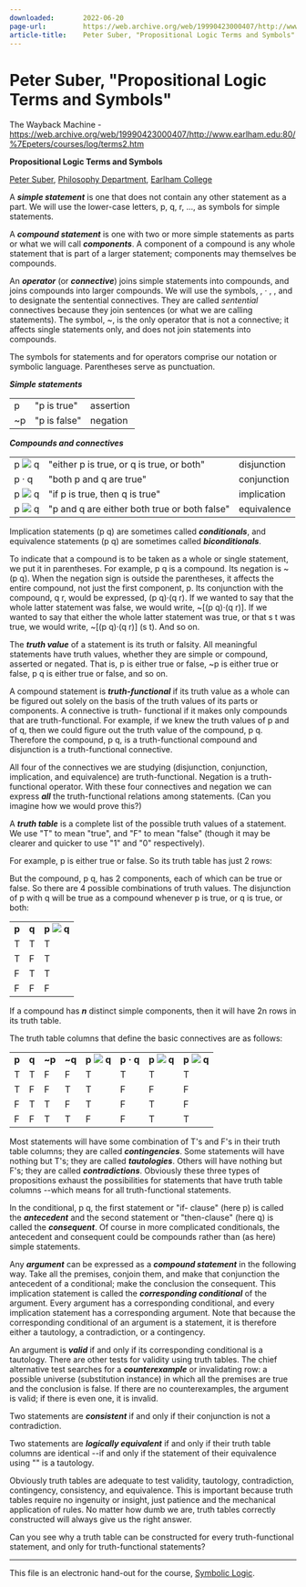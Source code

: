 ```yaml
---
downloaded:       2022-06-20
page-url:         https://web.archive.org/web/19990423000407/http://www.earlham.edu/~peters/courses/log/terms2.htm
article-title:    Peter Suber, "Propositional Logic Terms and Symbols"
---
```

# Peter Suber, "Propositional Logic Terms and Symbols"
The Wayback Machine - https://web.archive.org/web/19990423000407/http://www.earlham.edu:80/%7Epeters/courses/log/terms2.htm

**Propositional Logic Terms and Symbols**

[Peter Suber][1], [Philosophy Department][2], [Earlham College][3]

A ***simple statement*** is one that does not contain any other statement as a part. We will use the lower-case letters, p, q, r, ..., as symbols for simple statements.

A ***compound statement*** is one with two or more simple statements as parts or what we will call ***components***. A component of a compound is any whole statement that is part of a larger statement; components may themselves be compounds.

An ***operator*** (or ***connective***) joins simple statements into compounds, and joins compounds into larger compounds. We will use the symbols, , · , , and  to designate the sentential connectives. They are called *sentential* connectives because they join sentences (or what we are calling statements). The symbol, ~, is the only operator that is not a connective; it affects single statements only, and does not join statements into compounds.

The symbols for statements and for operators comprise our notation or symbolic language. Parentheses serve as punctuation.

***Simple statements***

<table><tbody><tr><td>p</td><td>"p is true"</td><td nowrap="">assertion</td></tr><tr><td>~p</td><td>"p is false"</td><td nowrap="">negation</td></tr></tbody></table>

***Compounds and connectives***

<table><tbody><tr><td>p <img src="https://web.archive.org/web/19990423000407im_/http://www.earlham.edu/~peters/writing/disjunct.gif"> q</td><td>"either p is true, or q is true, or both"</td><td nowrap="">disjunction</td></tr><tr><td>p · q</td><td>"both p and q are true"</td><td nowrap="">conjunction</td></tr><tr><td>p <img src="https://web.archive.org/web/19990423000407im_/http://www.earlham.edu/~peters/writing/matimp.gif"> q</td><td>"if p is true, then q is true"</td><td nowrap="">implication</td></tr><tr><td>p <img src="https://web.archive.org/web/19990423000407im_/http://www.earlham.edu/~peters/writing/matequiv.gif"> q</td><td>"p and q are either both true or both false"</td><td nowrap="">equivalence</td></tr></tbody></table>

Implication statements (p  q) are sometimes called ***conditionals***, and equivalence statements (p  q) are sometimes called ***biconditionals***.

To indicate that a compound is to be taken as a whole or single statement, we put it in parentheses. For example, p  q is a compound. Its negation is ~(p  q). When the negation sign is outside the parentheses, it affects the entire compound, not just the first component, p. Its conjunction with the compound, q  r, would be expressed, (p  q)·(q  r). If we wanted to say that the whole latter statement was false, we would write, ~[(p  q)·(q  r)]. If we wanted to say that either the whole latter statement was true, or that s  t was true, we would write, ~[(p  q)·(q  r)]  (s  t). And so on.

The ***truth value*** of a statement is its truth or falsity. All meaningful statements have truth values, whether they are simple or compound, asserted or negated. That is, p is either true or false, ~p is either true or false, p  q is either true or false, and so on.

A compound statement is ***truth-functional*** if its truth value as a whole can be figured out solely on the basis of the truth values of its parts or components. A connective is truth- functional if it makes only compounds that are truth-functional. For example, if we knew the truth values of p and of q, then we could figure out the truth value of the compound, p  q. Therefore the compound, p  q, is a truth-functional compound and disjunction is a truth-functional connective.

All four of the connectives we are studying (disjunction, conjunction, implication, and equivalence) are truth-functional. Negation is a truth-functional operator. With these four connectives and negation we can express ***all*** the truth-functional relations among statements. (Can you imagine how we would prove this?)

A ***truth table*** is a complete list of the possible truth values of a statement. We use "T" to mean "true", and "F" to mean "false" (though it may be clearer and quicker to use "1" and "0" respectively).

For example, p is either true or false. So its truth table has just 2 rows:

But the compound, p  q, has 2 components, each of which can be true or false. So there are 4 possible combinations of truth values. The disjunction of p with q will be true as a compound whenever p is true, or q is true, or both:

<table><tbody><tr><td><strong>p</strong></td><td><strong>q</strong></td><td><strong>p <img src="https://web.archive.org/web/19990423000407im_/http://www.earlham.edu/~peters/writing/disjunct.gif"> q</strong></td></tr><tr><td>T</td><td>T</td><td>T</td></tr><tr><td>T</td><td>F</td><td>T</td></tr><tr><td>F</td><td>T</td><td>T</td></tr><tr><td>F</td><td>F</td><td>F</td></tr></tbody></table>

If a compound has ***n*** distinct simple components, then it will have 2n rows in its truth table.

The truth table columns that define the basic connectives are as follows:

<table><tbody><tr><td><strong>p</strong></td><td><strong>q</strong></td><td><strong>~p</strong></td><td><strong>~q</strong></td><td><strong>p <img src="https://web.archive.org/web/19990423000407im_/http://www.earlham.edu/~peters/writing/disjunct.gif"> q</strong></td><td><strong>p · q</strong></td><td><strong>p <img src="https://web.archive.org/web/19990423000407im_/http://www.earlham.edu/~peters/writing/matimp.gif"> q</strong></td><td><strong>p <img src="https://web.archive.org/web/19990423000407im_/http://www.earlham.edu/~peters/writing/matequiv.gif"> q</strong></td></tr><tr><td>T</td><td>T</td><td>F</td><td>F</td><td>T</td><td>T</td><td>T</td><td>T</td></tr><tr><td>T</td><td>F</td><td>F</td><td>T</td><td>T</td><td>F</td><td>F</td><td>F</td></tr><tr><td>F</td><td>T</td><td>T</td><td>F</td><td>T</td><td>F</td><td>T</td><td>F</td></tr><tr><td>F</td><td>F</td><td>T</td><td>T</td><td>F</td><td>F</td><td>T</td><td>T</td></tr></tbody></table>

Most statements will have some combination of T's and F's in their truth table columns; they are called ***contingencies***. Some statements will have nothing but T's; they are called ***tautologies***. Others will have nothing but F's; they are called ***contradictions***. Obviously these three types of propositions exhaust the possibilities for statements that have truth table columns --which means for all truth-functional statements.

In the conditional, p  q, the first statement or "if- clause" (here p) is called the ***antecedent*** and the second statement or "then-clause" (here q) is called the ***consequent***. Of course in more complicated conditionals, the antecedent and consequent could be compounds rather than (as here) simple statements.

Any ***argument*** can be expressed as a ***compound statement*** in the following way. Take all the premises, conjoin them, and make that conjunction the antecedent of a conditional; make the conclusion the consequent. This implication statement is called the ***corresponding conditional*** of the argument. Every argument has a corresponding conditional, and every implication statement has a corresponding argument. Note that because the corresponding conditional of an argument is a statement, it is therefore either a tautology, a contradiction, or a contingency.

An argument is ***valid*** if and only if its corresponding conditional is a tautology. There are other tests for validity using truth tables. The chief alternative test searches for a ***counterexample*** or invalidating row: a possible universe (substitution instance) in which all the premises are true and the conclusion is false. If there are no counterexamples, the argument is valid; if there is even one, it is invalid.

Two statements are ***consistent*** if and only if their conjunction is not a contradiction.

Two statements are ***logically equivalent*** if and only if their truth table columns are identical --if and only if the statement of their equivalence using "" is a tautology.

Obviously truth tables are adequate to test validity, tautology, contradiction, contingency, consistency, and equivalence. This is important because truth tables require no ingenuity or insight, just patience and the mechanical application of rules. No matter how dumb we are, truth tables correctly constructed will always give us the right answer.

Can you see why a truth table can be constructed for every truth-functional statement, and only for truth-functional statements?

---

This file is an electronic hand-out for the course, [Symbolic Logic][4].

[1]: https://web.archive.org/web/19990423000407/http://www.earlham.edu/~peters/hometoc.htm
[2]: https://web.archive.org/web/19990423000407/http://www.earlham.edu/~phil/index.htm
[3]: https://web.archive.org/web/19990423000407/http://www.earlham.edu/
[4]: https://web.archive.org/web/19990423000407/http://www.earlham.edu/~peters/courses/log/loghome.htm
